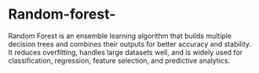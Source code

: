 # Random-forest-
Random Forest is an ensemble learning algorithm that builds multiple decision trees and combines their outputs for better accuracy and stability. It reduces overfitting, handles large datasets well, and is widely used for classification, regression, feature selection, and predictive analytics.
